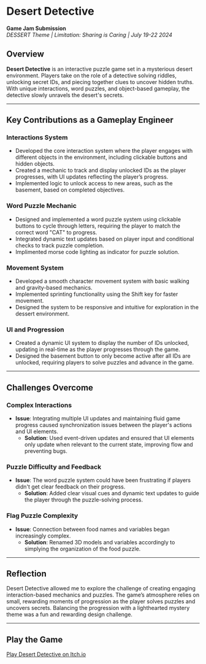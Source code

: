 # Desert Detective  
**Game Jam Submission**  
*DESSERT Theme | Limitation: Sharing is Caring | July 19-22 2024*

## Overview  
**Desert Detective** is an interactive puzzle game set in a mysterious desert environment. Players take on the role of a detective solving riddles, unlocking secret IDs, and piecing together clues to uncover hidden truths. With unique interactions, word puzzles, and object-based gameplay, the detective slowly unravels the desert's secrets.

---

## Key Contributions as a Gameplay Engineer  

### **Interactions System**  
- Developed the core interaction system where the player engages with different objects in the environment, including clickable buttons and hidden objects.  
- Created a mechanic to track and display unlocked IDs as the player progresses, with UI updates reflecting the player’s progress.  
- Implemented logic to unlock access to new areas, such as the basement, based on completed objectives.

### **Word Puzzle Mechanic**  
- Designed and implemented a word puzzle system using clickable buttons to cycle through letters, requiring the player to match the correct word "CAT" to progress.  
- Integrated dynamic text updates based on player input and conditional checks to track puzzle completion.
- Implimented morse code lighting as indicator for puzzle solution.

### **Movement System**  
- Developed a smooth character movement system with basic walking and gravity-based mechanics.  
- Implemented sprinting functionality using the Shift key for faster movement.  
- Designed the system to be responsive and intuitive for exploration in the dessert environment.

### **UI and Progression**  
- Created a dynamic UI system to display the number of IDs unlocked, updating in real-time as the player progresses through the game.  
- Designed the basement button to only become active after all IDs are unlocked, requiring players to solve puzzles and advance in the game.

---

## Challenges Overcome  

### **Complex Interactions**  
- **Issue**: Integrating multiple UI updates and maintaining fluid game progress caused synchronization issues between the player's actions and UI elements.  
  - **Solution**: Used event-driven updates and ensured that UI elements only update when relevant to the current state, improving flow and preventing bugs.

### **Puzzle Difficulty and Feedback**  
- **Issue**: The word puzzle system could have been frustrating if players didn't get clear feedback on their progress.  
  - **Solution**: Added clear visual cues and dynamic text updates to guide the player through the puzzle-solving process.

### **Flag Puzzle Complexity**  
- **Issue**: Connection between food names and variables began increasingly complex. 
  - **Solution**: Renamed 3D models and variables accordingly to simplying the organization of the food puzzle.

---

## Reflection  
Desert Detective allowed me to explore the challenge of creating engaging interaction-based mechanics and puzzles. The game’s atmosphere relies on small, rewarding moments of progression as the player solves puzzles and uncovers secrets. Balancing the progression with a lighthearted mystery theme was a fun and rewarding design challenge.

---

## Play the Game  
[Play Desert Detective on Itch.io](https://aftertheraingames.itch.io/dessert-detective)
